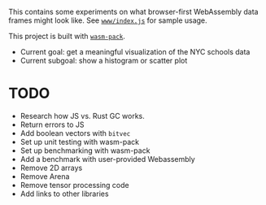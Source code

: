 This contains some experiments on what browser-first WebAssembly data frames might look like. See [`www/index.js`](www/index.js) for sample usage.

This project is built with [`wasm-pack`](https://rustwasm.github.io/docs/wasm-pack/). 

- Current goal: get a meaningful visualization of the NYC schools data
- Current subgoal: show a histogram or scatter plot

# TODO

- Research how JS vs. Rust GC works.
- Return errors to JS
- Add boolean vectors with `bitvec`
- Set up unit testing with wasm-pack
- Set up benchmarking with wasm-pack
- Add a benchmark with user-provided Webassembly
- Remove 2D arrays
- Remove Arena
- Remove tensor processing code
- Add links to other libraries
